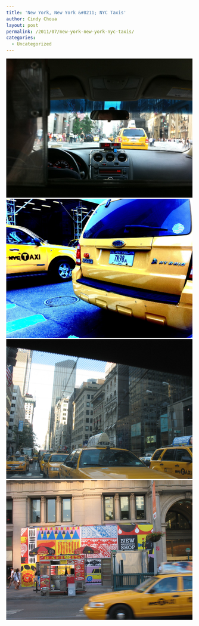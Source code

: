 ```yaml
---
title: 'New York, New York &#8211; NYC Taxis'
author: Cindy Choua
layout: post
permalink: /2011/07/new-york-new-york-nyc-taxis/
categories:
  - Uncategorized
---
```

<div class='p_embed p_image_embed'>
  <a href="/wp-content/uploads/2011/07/img_1397-scaled-1000.jpg"><img alt="Img_1397" height="373" src="/wp-content/uploads/2011/07/img_1397-scaled-1000.jpg?w=300" width="500" /></a><a href="/wp-content/uploads/2011/07/img_1402-scaled-1000.jpg"><img alt="Img_1402" height="373" src="/wp-content/uploads/2011/07/img_1402-scaled-1000.jpg?w=300" width="500" /></a><a href="/wp-content/uploads/2011/07/img_5525-scaled-1000.jpg"><img alt="Img_5525" height="375" src="/wp-content/uploads/2011/07/img_5525-scaled-1000.jpg?w=300" width="500" /></a><a href="/wp-content/uploads/2011/07/img_5532-scaled-1000.jpg"><img alt="Img_5532" height="375" src="/wp-content/uploads/2011/07/img_5532-scaled-1000.jpg?w=300" width="500" /></a>
</div>